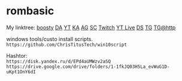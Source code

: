 # rombasic
My linktree:
[boosty](https://www.boosty.to/arleenlasleur)
[DA](https://www.deviantart.com/arleenconroy)
[YT](https://www.youtube.com/channel/UCeADT00Qq2Trvdd2MLlQY6A)
[KA](https://krita-artists.org/u/arleen_lasleur)
[AG](https://community.alexgyver.ru/threads/ultrazvukovoj-komandnyj-interfejs-dlja-pk.6067/)
[SC](https://soundcloud.com/arleenlasleur)
[Twitch](https://www.twitch.tv/arleenlasleur)
[YT Live](https://www.youtube.com/channel/UCUtkG45t9PhifJjnzuKnLCg)
[DS](https://discord.gg/D9xdx2hfyR)
[TG](https://t.me/arleentg)
[TG@http](http://city416.ru/arleen)
  
windows tools/custo install scripts.  
`https://github.com/ChrisTitusTech/win10script`

Hashtor:  
`https://disk.yandex.ru/d/EPd4aUMWzv2aSQ`  
`https://drive.google.com/drive/folders/1-1fkJQ03H5La_evWuG1D-uKpt1OnY6dI`
  

